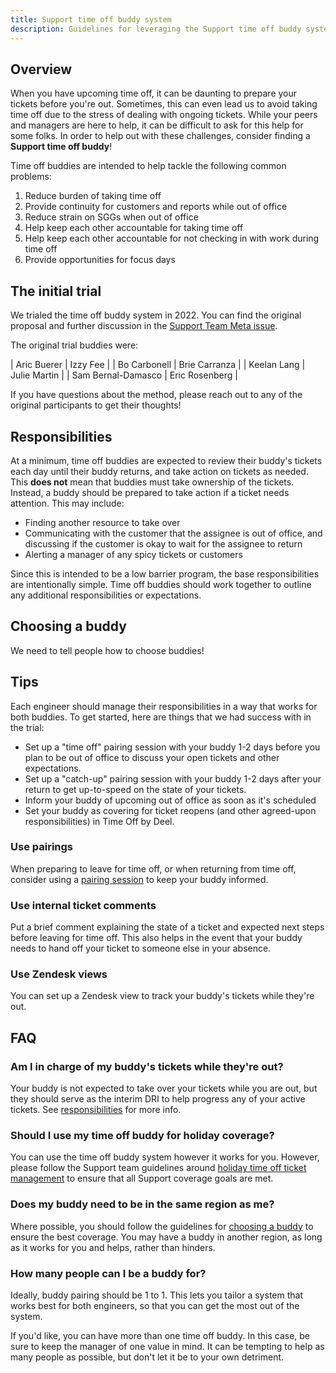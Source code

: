 ```yaml
---
title: Support time off buddy system
description: Guidelines for leveraging the Support time off buddy system
---
```


## Overview

When you have upcoming time off, it can be daunting to prepare your tickets
before you're out. Sometimes, this can even lead us to avoid taking time off due
to the stress of dealing with ongoing tickets. While your peers and managers are
here to help, it can be difficult to ask for this help for some folks. In order
to help out with these challenges, consider finding a **Support time off buddy**!

Time off buddies are intended to help tackle the following common problems:

1. Reduce burden of taking time off
1. Provide continuity for customers and reports while out of office
1. Reduce strain on SGGs when out of office
1. Help keep each other accountable for taking time off
1. Help keep each other accountable for not checking in with work during time off
1. Provide opportunities for focus days

## The initial trial

We trialed the time off buddy system in 2022. You can find the original proposal
and further discussion in the
[Support Team Meta issue](https://gitlab.com/gitlab-com/support/support-team-meta/-/issues/4481).

The original trial buddies were:

| Aric Buerer        | Izzy Fee       |
| Bo Carbonell       | Brie Carranza  |
| Keelan Lang        | Julie Martin   |
| Sam Bernal-Damasco | Eric Rosenberg |

If you have questions about the method, please reach out to any of the original
participants to get their thoughts!

## Responsibilities

At a minimum, time off buddies are expected to review their buddy's tickets each
day until their buddy returns, and take action on tickets as needed. This
**does not** mean that buddies must take ownership of the tickets. Instead, a
buddy should be prepared to take action if a ticket needs attention. This may
include:

- Finding another resource to take over
- Communicating with the customer that the assignee is out of office, and
discussing if the customer is okay to wait for the assignee to return
- Alerting a manager of any spicy tickets or customers

Since this is intended to be a low barrier program, the base responsibilities
are intentionally simple. Time off buddies should work together to outline any
additional responsibilities or expectations.

## Choosing a buddy

We need to tell people how to choose buddies!

## Tips

Each engineer should manage their responsibilities in a way that works for
both buddies. To get started, here are things that we had success with in the
trial:

- Set up a "time off" pairing session with your buddy 1-2 days before you plan
to be out of office to discuss your open tickets and other expectations.
- Set up a "catch-up" pairing session with your buddy 1-2 days after your return
to get up-to-speed on the state of your tickets.
- Inform your buddy of upcoming out of office as soon as it's scheduled
- Set your buddy as covering for ticket reopens (and other agreed-upon
responsibilities) in Time Off by Deel.

### Use pairings

When preparing to leave for time off, or when returning from time off, consider
using a [pairing session](https://gitlab.com/gitlab-com/support/support-pairing/)
to keep your buddy informed.

### Use internal ticket comments

Put a brief comment explaining the state of a ticket and expected next steps
before leaving for time off. This also helps in the event that your buddy needs
to hand off your ticket to someone else in your absence.

### Use Zendesk views

You can set up a Zendesk view to track your buddy's tickets while they're out.

## FAQ

### Am I in charge of my buddy's tickets while they're out?

Your buddy is not expected to take over your tickets while you are out, but they
should serve as the interim DRI to help progress any of your active tickets.
See [responsibilities](#responsibilities) for more info.

### Should I use my time off buddy for holiday coverage?

You can use the time off buddy system however it works for you. However, please
follow the Support team guidelines around
[holiday time off ticket management](/handbook/support/support-time-off#how-support-handles-holidays)
to ensure that all Support coverage goals are met.

### Does my buddy need to be in the same region as me?

Where possible, you should follow the guidelines for
[choosing a buddy](#choosing-a-buddy) to ensure the best coverage. You may have
a buddy in another region, as long as it works for you and helps, rather than
hinders.

### How many people can I be a buddy for?

Ideally, buddy pairing should be 1 to 1. This lets you tailor a system that
works best for both engineers, so that you can get the most out of the system.

If you'd like, you can have more than one time off buddy. In this case, be sure
to keep the manager of one value in mind. It can be tempting to help as many
people as possible, but don't let it be to your own detriment.

